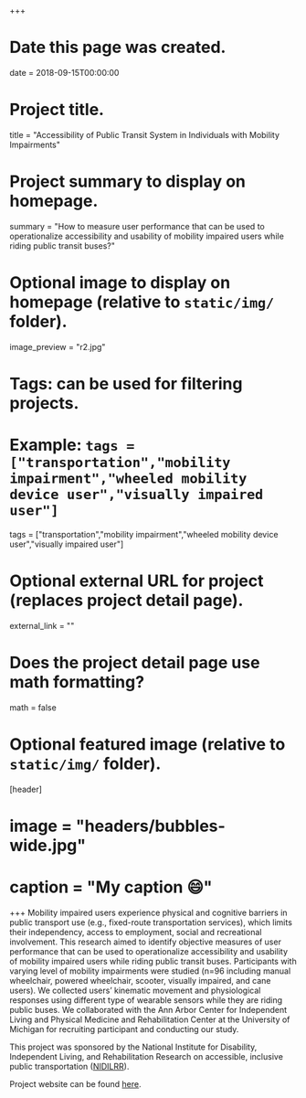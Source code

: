 


+++
# Date this page was created.
date = 2018-09-15T00:00:00

# Project title.
title = "Accessibility of Public Transit System in Individuals with Mobility Impairments"

# Project summary to display on homepage.
summary = "How to measure user performance that can be used to operationalize accessibility and usability of mobility impaired users while riding public transit buses?"

# Optional image to display on homepage (relative to `static/img/` folder).
image_preview = "r2.jpg"

# Tags: can be used for filtering projects.
# Example: `tags = ["transportation","mobility impairment","wheeled mobility device user","visually impaired user"]`
tags = ["transportation","mobility impairment","wheeled mobility device user","visually impaired user"]

# Optional external URL for project (replaces project detail page).
external_link = ""

# Does the project detail page use math formatting?
math = false

# Optional featured image (relative to `static/img/` folder).
[header]
# image = "headers/bubbles-wide.jpg"
# caption = "My caption :smile:"

+++
Mobility impaired users experience physical and cognitive barriers in public transport use (e.g., fixed-route transportation services), which limits their independency, access to employment, social and recreational involvement. This research aimed to identify objective measures of user performance that can be used to operationalize accessibility and usability of mobility impaired users while riding public transit buses. Participants with varying level of mobility impairments were studied (n=96 including manual wheelchair, powered wheelchair, scooter, visually impaired, and cane users). We collected users’ kinematic movement and physiological responses using different type of wearable sensors while they are riding public buses. We collaborated with the Ann Arbor Center for Independent Living and Physical Medicine and Rehabilitation Center at the University of Michigan for recruiting participant and conducting our study. 

This project was sponsored by the National Institute for Disability, Independent Living, and Rehabilitation Research on accessible, inclusive public transportation ([NIDILRR](https://www.acl.gov/about-acl/about-national-institute-disability-independent-living-and-rehabilitation-research)).

Project website can be found [here](http://dsouzalab.engin.umich.edu/research/transperf/index.php).
